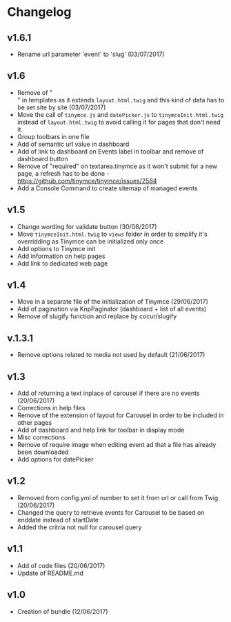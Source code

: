 # Changelog

v1.6.1
------
- Rename url parameter 'event' to 'slug' (03/07/2017)

v1.6
----
- Remove of "<div class="container">" in templates as it extends `layout.html.twig` and this kind of data has to be set site by site (03/07/2017)
- Move the call of `tinymce.js` and `datePicker.js` to `tinymceInit.html.twig` instead of `layout.html.twig` to avoid calling it for pages that don't need it.
- Group toolbars in one file
- Add of semantic url value in dashboard
- Add of link to dashboard on Events label in toolbar and remove of dashboard button
- Remove of "required" on textarea.tinymce as it won't submit for a new page, a refresh has to be done - https://github.com/tinymce/tinymce/issues/2584
- Add a Console Command to create sitemap of managed events

v1.5
----
- Change wording for validate button (30/06/2017)
- Move `tinymceInit.html.twig` to `views` folder in order to simplify it's overridding as Tinymce can be initialized only once
- Add options to Tinymce init
- Add information on help pages
- Add link to dedicated web page

v1.4
----
- Move in a separate file of the initialization of Tinymce (29/06/2017)
- Add of pagination via KnpPaginator (dashboard + list of all events)
- Remove of slugify function and replace by cocur/slugify

v.1.3.1
-----
- Remove options related to media not used by default (21/06/2017)

v1.3
----
- Add of returning a text inplace of carousel if there are no events (20/06/2017)
- Corrections in help files
- Remove of the extension of layout for Carousel in order to be included in other pages
- Add of dashboard and help link for toolbar in display mode
- Misc corrections
- Remove of require image when editing event ad that a file has already been downloaded
- Add options for datePicker

v1.2
----
- Removed from config.yml of number to set it from url or call from Twig (20/06/2017)
- Changed the query to retrieve events for Carousel to be based on enddate instead of startDate
- Added the critria not null for carousel query

v1.1
----
- Add of code files (20/06/2017)
- Update of README.md

v1.0
----
- Creation of bundle (12/06/2017)
